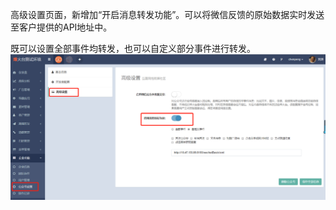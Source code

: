 高级设置页面，新增加“开启消息转发功能”。可以将微信反馈的原始数据实时发送至客户提供的API地址中。

既可以设置全部事件均转发，也可以自定义部分事件进行转发。![](/assets/1519710566%281%29.jpg)

